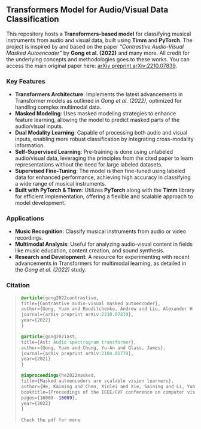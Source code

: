 ## Transformers Model for Audio/Visual Data Classification

This repository hosts a **Transformers-based model** for classifying musical instruments from audio and visual data, built using **Timm** and **PyTorch**. The project is inspired by and based on the paper *"Contrastive Audio-Visual Masked Autoencoder"* by **Gong et al. (2022)** and many more. All credit for the underlying concepts and methodologies goes to these works. You can access the main original paper here: [arXiv preprint arXiv:2210.07839](https://arxiv.org/abs/2210.07839).



### Key Features

- **Transformers Architecture**: Implements the latest advancements in Transformer models as outlined in *Gong et al. (2022)*, optimized for handling complex multimodal data.
- **Masked Modeling**: Uses masked modeling strategies to enhance feature learning, allowing the model to predict masked parts of the audio/visual inputs.
- **Dual Modality Learning**: Capable of processing both audio and visual inputs, enabling more robust classification by integrating cross-modality information.
- **Self-Supervised Learning**: Pre-training is done using unlabeled audio/visual data, leveraging the principles from the cited paper to learn representations without the need for large labeled datasets.
- **Supervised Fine-Tuning**: The model is then fine-tuned using labeled data for enhanced performance, achieving high accuracy in classifying a wide range of musical instruments.
- **Built with PyTorch & Timm**: Utilizes **PyTorch** along with the **Timm** library for efficient implementation, offering a flexible and scalable approach to model development.

### Applications

- **Music Recognition**: Classify musical instruments from audio or video recordings.
- **Multimodal Analysis**: Useful for analyzing audio-visual content in fields like music education, content creation, and sound synthesis.
- **Research and Development**: A resource for experimenting with recent advancements in Transformers for multimodal learning, as detailed in the *Gong et al. (2022)* study.

### Citation

> ```css
> @article{gong2022contrastive,
> title={Contrastive audio-visual masked autoencoder},
> author={Gong, Yuan and Rouditchenko, Andrew and Liu, Alexander H and Harwath, David and Karlinsky, Leonid and Kuehne, Hilde and Glass, James},
> journal={arXiv preprint arXiv:2210.07839},
> year={2022}
> }
> 
> @article{gong2021ast,
> title={Ast: Audio spectrogram transformer},
> author={Gong, Yuan and Chung, Yu-An and Glass, James},
> journal={arXiv preprint arXiv:2104.01778},
> year={2021}
> }
> 
> @inproceedings{he2022masked,
> title={Masked autoencoders are scalable vision learners},
> author={He, Kaiming and Chen, Xinlei and Xie, Saining and Li, Yanghao and Doll{\'a}r, Piotr and Girshick, Ross},
> booktitle={Proceedings of the IEEE/CVF conference on computer vision and pattern recognition},
> pages={16000--16009},
> year={2022}
> }
>    
> Check the pdf for more
> ```
>
> 
